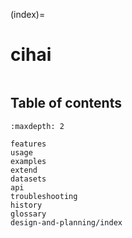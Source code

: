 (index)=

# cihai

```{include} ../README.md

```

## Table of contents

```{toctree}
:maxdepth: 2

features
usage
examples
extend
datasets
api
troubleshooting
history
glossary
design-and-planning/index

```

